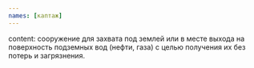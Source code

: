 ```yaml
---
names: [каптаж]
---
```


content: сооружение для захвата под землей или в месте выхода на поверхность подземных вод (нефти, газа) с целью получения их без потерь и загрязнения.
